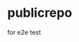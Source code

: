 # publicrepo
for e2e test







































































































































































































































































































































































































































































































































































































































































































































































































































































































































































































































































































































































































































































































































































































































































































































































































































































































































































































































































































































































































































































































































































































































































































































































































































































































































































































































































